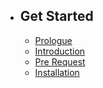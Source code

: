 - ## Get Started

    - [Prologue](/{{route}}/{{version}}/overview)
    - [Introduction](/{{route}}/{{version}}/intro/introduction)
    - [Pre Request](/{{route}}/{{version}}/intro/prerequest)
    - [Installation](/{{route}}/{{version}}/intro/installation)
